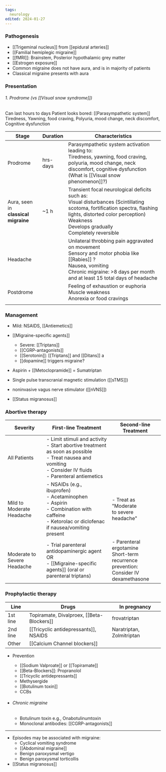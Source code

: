 ```yaml
---
tags:
  neurology
edited: 2024-01-27
---
```

### Pathogenesis
- [[Trigeminal nucleus]] from [[epidural arteries]]
- [[Familial hemiplegic migraine]] 
- [[fMRI]]: Brainstem, Posterior hypothalamic grey matter
- [[Estrogen exposure]] 
- Common migraine does not have aura, and is in majority of patients 
- Classical migraine presents with aura

### Presentation
###### 1. Prodrome (vs [[Visual snow syndrome]])
Can last hours to days
Patient looks bored: [[Parasympathetic system]] 
Tiredness, Yawning, food craving, Polyuria, mood change, neck discomfort, Cognitive dysfunction

| Stage                                    | Duration | Characteristics                                                                                                                                                                                                                   |
| ---------------------------------------- | -------- | --------------------------------------------------------------------------------------------------------------------------------------------------------------------------------------------------------------------------------- |
| Prodrome                                 | hrs-days | Parasympathetic system activation leading to: <br>Tiredness, yawning, food craving, polyuria, mood change, neck discomfort, cognitive dysfunction <br>(What is [[Visual snow phenomenon]]?)                                       |
| Aura, seen in <br>**classical migraine** | ~1 h     | Transient focal neurological deficits such as: <br> Visual disturbances (Scintillating scotoma, fortification spectra, flashing lights, distorted color perception) <br>Weakness <br>Develops gradually <br>Completely reversible |
| Headache                                 |          | Unilateral throbbing pain aggravated on movement <br>Sensory and motor phobia like [[Rabies]] ? <br>Nausea, vomiting <br>Chronic migraine: >8 days per month and at least 15 total days of headache                               |
| Postdrome                                |          | Feeling of exhaustion or euphoria <br> Muscle weakness <br> Anorexia or food cravings                                                                                                                                             |
|                                          |          |                                                                                                                                                                                                                                   |

### Management
- Mild: NSAIDS, [[Antiemetics]] 
- [[Migraine-specific agents]] 
	- Severe: [[Triptans]] 
	- [[CGRP-antagonists]] 
	- [[Serotonin]]: [[Triptans]] and [[Ditans]] a
	- [[dopamine]] triggers migraine?
- Aspirin + [[Metoclopramide]] = Sumatriptan
- Single pulse transcranial magnetic stimulation ([[sTMS]])
- noninvasive vagus nerve stimulator ([[nVNS]])

- [[Status migranosus]] 
### Abortive therapy

| Severity                    | First-line Treatment                                                                                                                                                      | Second-line Treatment                                                                       |
| --------------------------- | ------------------------------------------------------------------------------------------------------------------------------------------------------------------------- | ------------------------------------------------------------------------------------------- |
| All Patients                | - Limit stimuli and activity <br> - Start abortive treatment as soon as possible <br> - Treat nausea and vomiting <br> - Consider IV fluids <br> - Parenteral antiemetics |                                                                                             |
| Mild to Moderate Headache   | - NSAIDs (e.g., ibuprofen) <br> - Acetaminophen <br> - Aspirin <br> - Combination with caffeine <br> - Ketorolac or diclofenac if nausea/vomiting present                 | - Treat as "Moderate <br> to severe headache"                                               |
| Moderate to Severe Headache | - Trial parenteral antidopaminergic agent OR <br> - [[Migraine-specific agents]] (oral or parenteral triptans)                                                            | - Parenteral ergotamine<br> Short-term recurrence prevention:<br> Consider IV dexamethasone |
### Prophylactic therapy

| Line     | Drugs                                     | In pregnancy              |
| -------- | ----------------------------------------- | ------------------------- |
| 1st line | Topiramate, Divalproex, [[Beta-Blockers]] | frovatriptan              |
| 2nd line | [[Tricyclic antidepressants]], NSAIDS     | Naratriptan, Zolmitriptan |
| Other    | [[Calcium Channel blockers]]              |                           |
- Prevention
	- [[Sodium Valproate]] or [[Topiramate]] 
	- [[Beta-Blockers]]: Propranolol
	- [[Tricyclic antidepressants]]
	- Methysergide
	- [[Botulinum toxin]] 
	- CCBs


- ###### Chronic migraine
	- Botulinum toxin e.g., Onabotulinumtoxin
	- Monoclonal antibodies: [[CGRP-antagonists]] 

---
- Episodes may be associated with migraine:
	- Cyclical vomiting syndrome
	- [[Abdominal migraine]]
	- Benign paroxysmal vertigo
	- Benign paroxysmal torticollis
- [[Status migranosus]] 